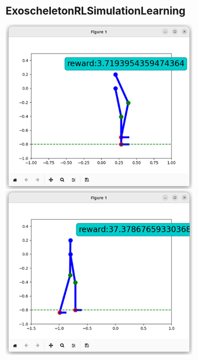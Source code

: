# ExoscheletonRLSimulationLearning


![example positive reward 1](poza1_algorithm_RL_Exoschelet.png)   ![example positive reward 2](poza2_algorithm_RL_Exoschelet.png)

